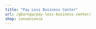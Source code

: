 ```yaml
---
title: "Pay Less Business Center"
url: /gbarnga/pay-less-business-center/
shop: convenience
---
```

